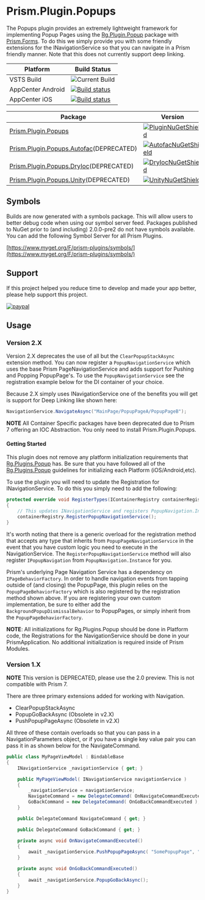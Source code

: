 # Prism.Plugin.Popups

The Popups plugin provides an extremely lightweight framework for implementing Popup Pages using the [Rg.Plugin.Popup][1] package with [Prism.Forms][2]. To do this we simply provide you with some friendly extensions for the INavigationService so that you can navigate in a Prism friendly manner. Note that this does not currently support deep linking.

| Platform | Build Status |
| -------- | ------ |
| VSTS Build | ![Current Build][buildStatus] |
| AppCenter Android | [![Build status](https://build.appcenter.ms/v0.1/apps/0c92b88f-fe1b-42cf-a714-240a0704d184/branches/master/badge)](https://appcenter.ms) |
| AppCenter iOS | [![Build status](https://build.appcenter.ms/v0.1/apps/0a60407d-a075-41cd-a211-31c92d07ec86/branches/master/badge)](https://appcenter.ms) |

| Package | Version | MyGet |
| ------- | ------- | ----- |
| [Prism.Plugin.Popups][PluginNuGet] | [![PluginNuGetShield]][PluginNuGet] | [![PluginMyGetShield]][PluginMyGet] |
| [Prism.Plugin.Popups.Autofac][AutofacNuGet](DEPRECATED) | [![AutofacNuGetShield]][AutofacNuGet] | [![AutofacMyGetShield]][AutofacMyGet] |
| [Prism.Plugin.Popups.DryIoc][DryIocNuGet](DEPRECATED) | [![DryIocNuGetShield]][DryIocNuGet] | [![DryIocMyGetShield]][DryIocMyGet] |
| [Prism.Plugin.Popups.Unity][UnityNuGet](DEPRECATED) | [![UnityNuGetShield]][UnityNuGet] | [![UnityMyGetShield]][UnityMyGet] |

## Symbols

Builds are now generated with a symbols package. This will allow users to better debug code when using our symbol server feed. Packages published to NuGet prior to (and including) 2.0.0-pre2 do not have symbols available. You can add the following Symbol Server for all Prism Plugins.

[https://www.myget.org/F/prism-plugins/symbols/](https://www.myget.org/F/prism-plugins/symbols/)

## Support

If this project helped you reduce time to develop and made your app better, please help support this project.

[![paypal](https://www.paypalobjects.com/en_US/i/btn/btn_donateCC_LG.gif)](https://www.paypal.me/dansiegel)

## Usage

### Version 2.X

Version 2.X deprecates the use of all but the `ClearPopupStackAsync` extension method. You can now register a `PopupNavigationService` which uses the base Prism PageNavigationService and adds support for Pushing and Popping PopupPage's. To use the `PopupNavigationService` see the registration example below for the DI container of your choice.

Because 2.X simply uses INavigationService one of the benefits you will get is support for Deep Linking like shown here:

```cs
NavigationService.NavigateAsync("MainPage/PopupPageA/PopupPageB");
```

**NOTE** All Container Specific packages have been deprecated due to Prism 7 offering an IOC Abstraction. You only need to install Prism.Plugin.Popups.

#### Getting Started

This plugin does not remove any platform initialization requirements that [Rg.Plugins.Popup][1] has. Be sure that you have followed all of the [Rg.Plugins.Popup][1] guidelines for initializing each Platform (iOS/Android,etc).

To use the plugin you will need to update the Registration for INavigationService. To do this you simply need to add the following:

```cs
protected override void RegisterTypes(IContainerRegistry containerRegistry)
{
    // This updates INavigationService and registers PopupNavigation.Instance
    containerRegistry.RegisterPopupNavigationService();
}
```

It's worth noting that there is a generic overload for the registration method that accepts any type that inherits from `PopupPageNavigationService` in the event that you have custom logic you need to execute in the NavigationService. The `RegisterPopupNavigationService` method will also register `IPopupNavigation` from `PopupNavigation.Instance` for you.

Prism's underlying Page Navigation Service has a dependency on `IPageBehaviorFactory`. In order to handle navigation events from tapping outside of (and closing) the PopupPage, this plugin relies on the `PopupPageBehaviorFactory` which is also registered by the registration method shown above. If you are registering your own custom implementation, be sure to either add the `BackgroundPopupDismissalBehavior` to PopupPages, or simply inherit from the `PopupPageBehaviorFactory`.

**NOTE**: All initializations for Rg.Plugins.Popup should be done in Platform code, the Registrations for the NavigationService should be done in your PrismApplication. No additional initialization is required inside of Prism Modules.

### Version 1.X

**NOTE** This version is DEPRECATED, please use the 2.0 preview. This is not compatible with Prism 7.

There are three primary extensions added for working with Navigation.

* ClearPopupStackAsync
* PopupGoBackAsync (Obsolete in v2.X)
* PushPopupPageAsync (Obsolete in v2.X)

 All three of these contain overloads so that you can pass in a NavigationParameters object, or if you have a single key value pair you can pass it in as shown below for the NavigateCommand.

```cs
public class MyPageViewModel : BindableBase
{
    INavigationService _navigationService { get; }

    public MyPageViewModel( INavigationService navigationService )
    {
        _navigationService = navigationService;
        NavigateCommand = new DelegateCommand( OnNavigateCommandExecuted );
        GoBackCommand = new DelegateCommand( OnGoBackCommandExecuted );
    }

    public DelegateCommand NavigateCommand { get; }

    public DelegateCommand GoBackCommand { get; }

    private async void OnNavigateCommandExecuted()
    {
        await _navigationService.PushPopupPageAsync( "SomePopupPage", "message", "hello from MyPage" );
    }

    private async void OnGoBackCommandExecuted()
    {
        await _navigationService.PopupGoBackAsync();
    }
}
```

[1]: https://github.com/rotorgames/Rg.Plugins.Popup
[2]: https://github.com/PrismLibrary/Prism

[PluginNuGet]: https://www.nuget.org/packages/Prism.Plugin.Popups
[AutofacNuGet]: https://www.nuget.org/packages/Prism.Plugin.Popups.Autofac
[DryIocNuGet]: https://www.nuget.org/packages/Prism.Plugin.Popups.DryIoc
[NinjectNuGet]: https://www.nuget.org/packages/Prism.Plugin.Popups.Ninject
[UnityNuGet]: https://www.nuget.org/packages/Prism.Plugin.Popups.Unity

[PluginNuGetShield]: https://img.shields.io/nuget/vpre/Prism.Plugin.Popups.svg
[AutofacNuGetShield]: https://img.shields.io/nuget/vpre/Prism.Plugin.Popups.Autofac.svg
[DryIocNuGetShield]: https://img.shields.io/nuget/vpre/Prism.Plugin.Popups.DryIoc.svg
[NinjectNuGetShield]: https://img.shields.io/nuget/vpre/Prism.Plugin.Popups.Ninject.svg
[UnityNuGetShield]: https://img.shields.io/nuget/vpre/Prism.Plugin.Popups.Unity.svg

[PluginMyGet]: https://www.myget.org/feed/prism-plugins/package/nuget/Prism.Plugin.Popups
[AutofacMyGet]: https://www.myget.org/feed/prism-plugins/package/nuget/Prism.Plugin.Popups.Autofac
[DryIocMyGet]: https://www.myget.org/feed/prism-plugins/package/nuget/Prism.Plugin.Popups.DryIoc
[NinjectMyGet]: https://www.myget.org/feed/prism-plugins/package/nuget/Prism.Plugin.Popups.Ninject
[UnityMyGet]: https://www.myget.org/feed/prism-plugins/package/nuget/Prism.Plugin.Popups.Unity

[PluginMyGetShield]: https://img.shields.io/myget/prism-plugins/vpre/Prism.Plugin.Popups.svg
[AutofacMyGetShield]: https://img.shields.io/myget/prism-plugins/vpre/Prism.Plugin.Popups.Autofac.svg
[DryIocMyGetShield]: https://img.shields.io/myget/prism-plugins/vpre/Prism.Plugin.Popups.DryIoc.svg
[NinjectMyGetShield]: https://img.shields.io/myget/prism-plugins/vpre/Prism.Plugin.Popups.Ninject.svg
[UnityMyGetShield]: https://img.shields.io/myget/prism-plugins/vpre/Prism.Plugin.Popups.Unity.svg

[buildStatus]: https://avantipoint.visualstudio.com/_apis/public/build/definitions/9ae3c52d-a8d5-4184-b4fe-94f6625d7f93/27/badge

